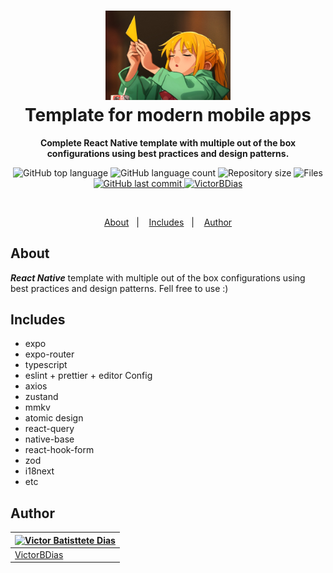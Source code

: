 <h1 align="center">
  <img src="https://github.com/VictorBDias/mobile-tmp/blob/main/src/assets/intro.jpeg" alt="React" width="200">
  <br>
    Template for modern mobile apps
  <br>
</h1>

<p align="center">
  <strong>Complete React Native template with multiple out of the box configurations using best practices and design patterns.</strong>
</p>

<p align="center">
  <img src="https://img.shields.io/github/languages/top/victorbdias/mobile-tmp" alt="GitHub top language" >
  <img src="https://img.shields.io/github/languages/count/victorbdias/mobile-tmp" alt="GitHub language count" >
  <img src="https://img.shields.io/github/languages/code-size/victorbdias/mobile-tmp" alt="Repository size" >
  <img src="https://img.shields.io/github/directory-file-count/victorbdias/mobile-tmp" alt="Files" >
  <a href="https://github.com/VictorBDias/mobile-tmp/commits/main">
    <img src="https://img.shields.io/github/last-commit/victorbdias/mobile-tmp" alt="GitHub last commit" >
    <img src="https://img.shields.io/badge/Created%20by-VictorBDias-blue" alt="VictorBDias" >
  </a>
</p>

<br>

<p align="center">
  <a href="#about">About</a>&nbsp;&nbsp;&nbsp;|&nbsp;&nbsp;&nbsp;
  <a href="#includes">Includes</a>&nbsp;&nbsp;&nbsp;|&nbsp;&nbsp;&nbsp;
  <a href="#author">Author</a>
</p>

## About

**_React Native_** template with multiple out of the box configurations using best practices and design patterns. Fell free to use :)

## Includes

- expo
- expo-router
- typescript
- eslint + prettier + editor Config
- axios
- zustand
- mmkv
- atomic design
- react-query
- native-base
- react-hook-form
- zod
- i18next
- etc

## **Author**

| [![Victor Batisttete Dias](https://avatars.githubusercontent.com/u/30843291?size=100)](https://github.com/victorbdias) |
| ---------------------------------------------------------------------------------------------------------------------- |
| [VictorBDias](https://github.com/victorbdias)                                                                          |

